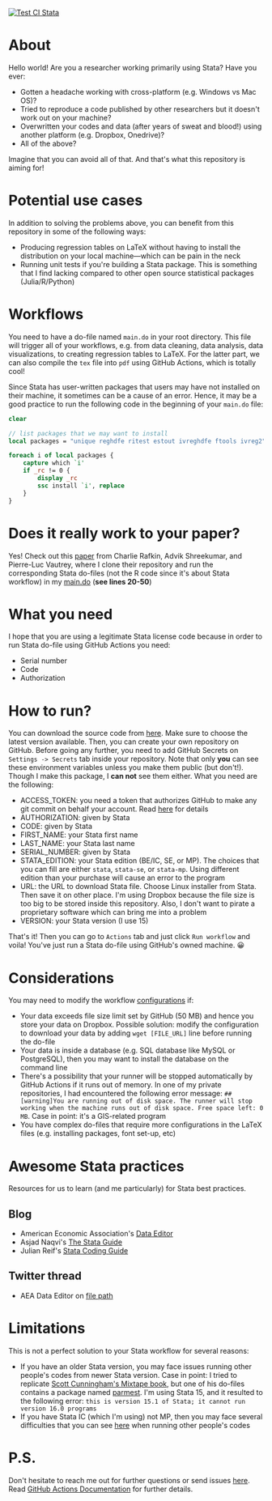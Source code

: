 [![Test CI Stata](https://github.com/ledwindra/continuous-integration-stata/actions/workflows/test.yml/badge.svg)](https://github.com/ledwindra/continuous-integration-stata/actions/workflows/test.yml)

# About

Hello world! Are you a researcher working primarily using Stata? Have you ever:
- Gotten a headache working with cross-platform (e.g. Windows vs Mac OS)?
- Tried to reproduce a code published by other researchers but it doesn't work out on your machine?
- Overwritten your codes and data (after years of sweat and blood!) using another platform (e.g. Dropbox, Onedrive)?
- All of the above?

Imagine that you can avoid all of that. And that's what this repository is aiming for!

# Potential use cases
In addition to solving the problems above, you can benefit from this repository in some of the following ways:
- Producing regression tables on LaTeX without having to install the distribution on your local machine—which can be pain in the neck
- Running unit tests if you're building a Stata package. This is something that I find lacking compared to other open source statistical packages (Julia/R/Python)

# Workflows
You need to have a do-file named `main.do` in your root directory. This file will trigger all of your workflows, e.g. from data cleaning, data analysis, data visualizations, to creating regression tables to LaTeX. For the latter part, we can also compile the `tex` file into `pdf` using GitHub Actions, which is totally cool!

Since Stata has user-written packages that users may have not installed on their machine, it sometimes can be a cause of an error. Hence, it may be a good practice to run the following code in the beginning of your `main.do` file:

```stata
clear

// list packages that we may want to install
local packages = "unique reghdfe ritest estout ivreghdfe ftools ivreg2" // just for example

foreach i of local packages {
	capture which `i'
	if _rc != 0 {
		display _rc
		ssc install `i', replace
	}
}
```

# Does it really work to your paper?
Yes! Check out this [paper](https://github.com/adviksh/when-guidance-changes) from Charlie Rafkin, Advik Shreekumar, and Pierre-Luc Vautrey, where I clone their repository and run the corresponding Stata do-files (not the R code since it's about Stata workflow) in my [main.do](https://github.com/ledwindra/continuous-integration-stata/blob/main/main.do) (**see lines 20-50**)

# What you need
I hope that you are using a legitimate Stata license code because in order to run
Stata do-file using GitHub Actions you need:
- Serial number
- Code
- Authorization

# How to run?
You can download the source code from [here](https://github.com/ledwindra/continuous-integration-stata/releases). Make sure to choose the latest version available. Then, you can create your own repository on GitHub. Before going any further, you need to add GitHub Secrets on `Settings -> Secrets` tab inside your repository. Note that only **you** can see these environment variables unless you make them public (but don't!). Though I make this package, I **can not** see them either. What you need are the following:

- ACCESS_TOKEN: you need a token that authorizes GitHub to make any git commit on behalf your account. Read [here](https://docs.github.com/en/github/authenticating-to-github/creating-a-personal-access-token) for details
- AUTHORIZATION: given by Stata
- CODE: given by Stata
- FIRST_NAME: your Stata first name
- LAST_NAME: your Stata last name
- SERIAL_NUMBER: given by Stata
- STATA_EDITION: your Stata edition (BE/IC, SE, or MP). The choices that you can fill are either `stata`, `stata-se`, or `stata-mp`. Using different edition than your purchase will cause an error to the program
- URL: the URL to download Stata file. Choose Linux installer from Stata. Then save it on other place. I'm using Dropbox because the file size is too big to be stored inside this repository. Also, I don't want to pirate a proprietary software which can bring me into a problem
- VERSION: your Stata version (I use 15)

That's it! Then you can go to `Actions` tab and just click `Run workflow` and voila! You've just run a Stata do-file using GitHub's owned machine. 😀

# Considerations
You may need to modify the workflow [configurations](https://github.com/ledwindra/continuous-integration-stata/blob/main/.github/workflows) if:
- Your data exceeds file size limit set by GitHub (50 MB) and hence you store your data on Dropbox. Possible solution: modify the configuration to download your data by adding `wget [FILE_URL]` line before running the do-file
- Your data is inside a database (e.g. SQL database like MySQL or PostgreSQL), then you may want to install the database on the command line
- There's a possibility that your runner will be stopped automatically by GitHub Actions if it runs out of memory. In one of my private repositories, I had encountered the following error message: `##[warning]You are running out of disk space. The runner will stop working when the machine runs out of disk space. Free space left: 0 MB`. Case in point: it's a GIS-related program
- You have complex do-files that require more configurations in the LaTeX files (e.g. installing packages, font set-up, etc)

# Awesome Stata practices
Resources for us to learn (and me particularly) for Stata best practices.

## Blog
- American Economic Association's [Data Editor](https://github.com/aeadataeditor)
- Asjad Naqvi's [The Stata Guide](https://medium.com/the-stata-guide)
- Julian Reif's [Stata Coding Guide](https://julianreif.com/guide/)

## Twitter thread
- AEA Data Editor on [file path](https://twitter.com/AeaData/status/1380555102658957315)

# Limitations
This is not a perfect solution to your Stata workflow for several reasons:
- If you have an older Stata version, you may face issues running other people's codes from newer Stata version. Case in point: I tried to replicate [Scott Cunningham's Mixtape book](https://github.com/scunning1975/mixtape/), but one of his do-files contains a package named [parmest](https://github.com/scunning1975/mixtape/blob/master/Do/abortion_dd.do). I'm using Stata 15, and it resulted to the following error: `this is version 15.1 of Stata; it cannot run version 16.0 programs`
- If you have Stata IC (which I'm using) not MP, then you may face several difficulties that you can see [here](https://www.stata.com/products/which-stata-is-right-for-me/) when running other people's codes

# P.S.
Don't hesitate to reach me out for further questions or send issues [here](https://github.com/ledwindra/continuous-integration-stata/issues). Read [GitHub Actions Documentation](https://docs.github.com/en/actions) for further details.
